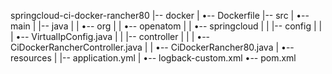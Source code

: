 springcloud-ci-docker-rancher80
|-- docker
|   •-- Dockerfile
|-- src
|   •-- main
|       |-- java
|       |   •-- org
|       |       •-- openatom
|       |           •-- springcloud
|       |               |-- config
|       |               |   •-- VirtualIpConfig.java
|       |               |-- controller
|       |               |   •-- CiDockerRancherController.java
|       |               •-- CiDockerRancher80.java
|       •-- resources
|           |-- application.yml
|           •-- logback-custom.xml
•-- pom.xml